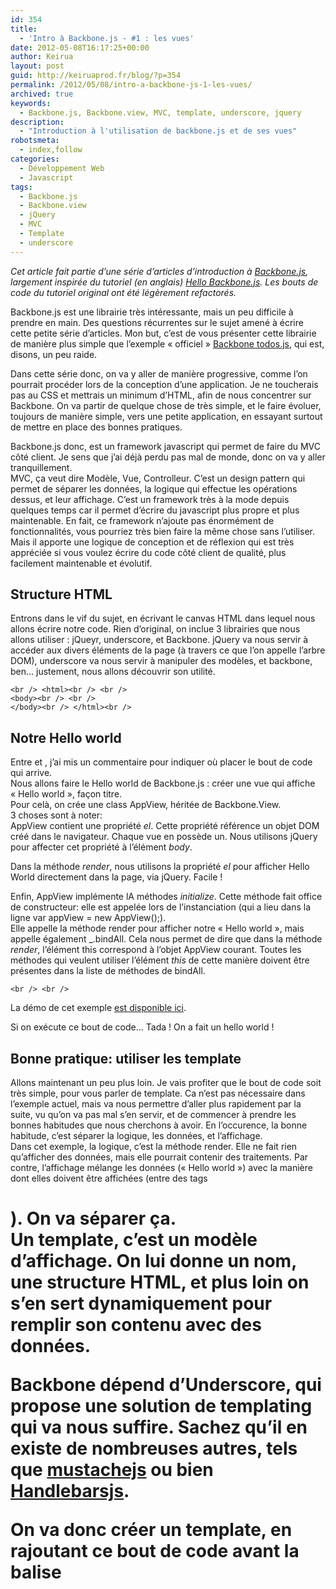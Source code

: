 ```yaml
---
id: 354
title:
  - 'Intro à Backbone.js - #1 : les vues'
date: 2012-05-08T16:17:25+00:00
author: Keirua
layout: post
guid: http://keiruaprod.fr/blog/?p=354
permalink: /2012/05/08/intro-a-backbone-js-1-les-vues/
archived: true
keywords:
  - Backbone.js, Backbone.view, MVC, template, underscore, jquery
description:
  - "Introduction à l'utilisation de backbone.js et de ses vues"
robotsmeta:
  - index,follow
categories:
  - Développement Web
  - Javascript
tags:
  - Backbone.js
  - Backbone.view
  - jQuery
  - MVC
  - Template
  - underscore
---
```

_Cet article fait partie d&rsquo;une série d&rsquo;articles d&rsquo;introduction à [Backbone.js](http://documentcloud.github.com/backbone/ "Backbone.js"), largement inspirée du tutoriel (en anglais) [Hello Backbone.js](http://arturadib.com/hello-backbonejs/ "Hello Backbone.js"). Les bouts de code du tutoriel original ont été légèrement refactorés._

Backbone.js est une librairie très intéressante, mais un peu difficile à prendre en main. Des questions récurrentes sur le sujet amené à écrire cette petite série d&rsquo;articles. Mon but, c&rsquo;est de vous présenter cette librairie de manière plus simple que l&rsquo;exemple « officiel » [Backbone todos.js](http://documentcloud.github.com/backbone/docs/todos.html), qui est, disons, un peu raide.

Dans cette série donc, on va y aller de manière progressive, comme l&rsquo;on pourrait procéder lors de la conception d&rsquo;une application. Je ne toucherais pas au CSS et mettrais un minimum d&rsquo;HTML, afin de nous concentrer sur Backbone. On va partir de quelque chose de très simple, et le faire évoluer, toujours de manière simple, vers une petite application, en essayant surtout de mettre en place des bonnes pratiques.

<!--more-->

Backbone.js donc, est un framework javascript qui permet de faire du MVC côté client. Je sens que j&rsquo;ai déjà perdu pas mal de monde, donc on va y aller tranquillement.  
MVC, ça veut dire Modèle, Vue, Controlleur. C&rsquo;est un design pattern qui permet de séparer les données, la logique qui effectue les opérations dessus, et leur affichage. C&rsquo;est un framework très à la mode depuis quelques temps car il permet d&rsquo;écrire du javascript plus propre et plus maintenable. En fait, ce framework n&rsquo;ajoute pas énormément de fonctionnalités, vous pourriez très bien faire la même chose sans l&rsquo;utiliser. Mais il apporte une logique de conception et de réflexion qui est très appréciée si vous voulez écrire du code côté client de qualité, plus facilement maintenable et évolutif.

## Structure HTML

Entrons dans le vif du sujet, en écrivant le canvas HTML dans lequel nous allons écrire notre code. Rien d&rsquo;original, on inclue 3 librairies que nous allons utiliser : jQueyr, underscore, et Backbone. jQuery va nous servir à accéder aux divers éléments de la page (à travers ce que l&rsquo;on appelle l&rsquo;arbre DOM), underscore va nous servir à manipuler des modèles, et backbone, ben&#8230; justement, nous allons découvrir son utilité.

<code lang="html">&lt;br />
&lt;html>&lt;br />
&lt;br />
&lt;body>&lt;br />
	<!-- Notre code -->&lt;br />
&lt;/body>&lt;br />
&lt;/html>&lt;br />
</code>

## Notre Hello world

Entre  et , j&rsquo;ai mis un commentaire pour indiquer où placer le bout de code qui arrive.  
Nous allons faire le Hello world de Backbone.js : créer une vue qui affiche « Hello world », façon titre.  
Pour celà, on crée une class AppView, héritée de Backbone.View.  
3 choses sont à noter:  
AppView contient une propriété _el_. Cette propriété référence un objet DOM créé dans le navigateur. Chaque vue en possède un. Nous utilisons jQuery pour affecter cet propriété à l&rsquo;élément _body_.

Dans la méthode _render_, nous utilisons la propriété _el_ pour afficher Hello World directement dans la page, via jQuery. Facile ! 

Enfin, AppView implémente lA méthodes _initialize_. Cette méthode fait office de constructeur: elle est appelée lors de l&rsquo;instanciation (qui a lieu dans la ligne var appView = new AppView();).  
Elle appelle la méthode render pour afficher notre « Hello world », mais appelle également _.bindAll. Cela nous permet de dire que dans la méthode _render_, l&rsquo;élément this correspond à l&rsquo;objet AppView courant. Toutes les méthodes qui veulent utiliser l&rsquo;élément _this_ de cette manière doivent être présentes dans la liste de méthodes de bindAll.

<code lang="javascript">&lt;br />
&lt;br />
</code>

La démo de cet exemple [est disponible ici](http://keiruaprod.fr/hellobackbone-fr/part1/part1.htm).

Si on exécute ce bout de code&#8230; Tada ! On a fait un hello world !

## Bonne pratique: utiliser les template

Allons maintenant un peu plus loin. Je vais profiter que le bout de code soit très simple, pour vous parler de template. Ca n&rsquo;est pas nécessaire dans l&rsquo;exemple actuel, mais va nous permettre d&rsquo;aller plus rapidement par la suite, vu qu&rsquo;on va pas mal s&rsquo;en servir, et de commencer à prendre les bonnes habitudes que nous cherchons à avoir. En l&rsquo;occurence, la bonne habitude, c&rsquo;est séparer la logique, les données, et l&rsquo;affichage.  
Dans cet exemple, la logique, c&rsquo;est la méthode render. Elle ne fait rien qu&rsquo;afficher des données, mais elle pourrait contenir des traitements. Par contre, l&rsquo;affichage mélange les données (« Hello world ») avec la manière dont elles doivent être affichées (entre des tags <h1>). On va séparer ça.  
Un template, c&rsquo;est un modèle d&rsquo;affichage. On lui donne un nom, une structure HTML, et plus loin on s&rsquo;en sert dynamiquement pour remplir son contenu avec des données.

Backbone dépend d&rsquo;Underscore, qui propose une solution de templating qui va nous suffire. Sachez qu&rsquo;il en existe de nombreuses autres, tels que [mustachejs](http://mustache.github.com/) ou bien [Handlebarsjs](http://handlebarsjs.com/).

On va donc créer un template, en rajoutant ce bout de code avant la balise <script> de notre Hello world précédent :  
<code lang="html">&lt;br />
&lt;br />
</code>  
Notre template a un _id_ « helloTemplate » qui va nous permettre de récupérer son contenu par la suite. La partie originale, c&rsquo;est  
<%= content %>  
Qui veut dire « affiche moi le contenu de la variable content ». C&rsquo;est quoi content ? c&rsquo;est une variable que nous allons passer en argument au template !

On peut maintenant modifier la méthode _render_. ce que l&rsquo;on va y faire, c&rsquo;est récupérer notre template, lui fournir des données, et afficher le contenu.  
<code lang="javascript">&lt;br />
render: function(){&lt;br />
	var helloTemplate = _.template ($("#helloTemplate").html());&lt;br />
	$(this.el).append(helloTemplate ({'content':'Hello World'}));&lt;br />
}&lt;br />
</code>

Sauvegardez puis lancez votre nouveau bout de code&#8230; et Hello world est toujours affiché, rien n&rsquo;a changé. C&rsquo;est normal, nous avons juste refactoré notre code 🙂

La démo de cet exemple [est disponible ici](http://keiruaprod.fr/hellobackbone-fr/part1/part1_2.htm).

A noter que notre donnée, c&rsquo;est ici « Hello world », et qu&rsquo;elle n&rsquo;est pas vraiment séparée de la logique d&rsquo;affichage. Une chose à la fois, on va revenir la dessus dans les parties qui suivent, en parlant du modèle.